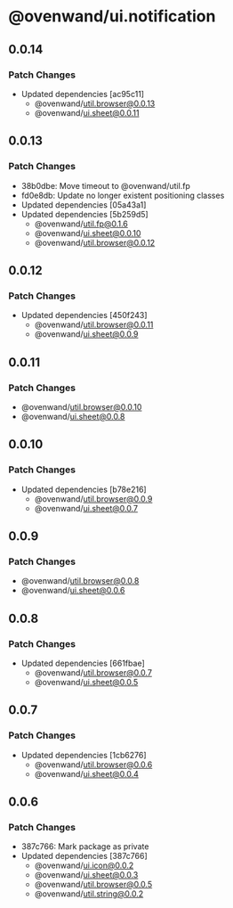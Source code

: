 # @ovenwand/ui.notification

## 0.0.14

### Patch Changes

- Updated dependencies [ac95c11]
  - @ovenwand/util.browser@0.0.13
  - @ovenwand/ui.sheet@0.0.11

## 0.0.13

### Patch Changes

- 38b0dbe: Move timeout to @ovenwand/util.fp
- fd0e8db: Update no longer existent positioning classes
- Updated dependencies [05a43a1]
- Updated dependencies [5b259d5]
  - @ovenwand/util.fp@0.1.6
  - @ovenwand/ui.sheet@0.0.10
  - @ovenwand/util.browser@0.0.12

## 0.0.12

### Patch Changes

- Updated dependencies [450f243]
  - @ovenwand/util.browser@0.0.11
  - @ovenwand/ui.sheet@0.0.9

## 0.0.11

### Patch Changes

- @ovenwand/util.browser@0.0.10
- @ovenwand/ui.sheet@0.0.8

## 0.0.10

### Patch Changes

- Updated dependencies [b78e216]
  - @ovenwand/util.browser@0.0.9
  - @ovenwand/ui.sheet@0.0.7

## 0.0.9

### Patch Changes

- @ovenwand/util.browser@0.0.8
- @ovenwand/ui.sheet@0.0.6

## 0.0.8

### Patch Changes

- Updated dependencies [661fbae]
  - @ovenwand/util.browser@0.0.7
  - @ovenwand/ui.sheet@0.0.5

## 0.0.7

### Patch Changes

- Updated dependencies [1cb6276]
  - @ovenwand/util.browser@0.0.6
  - @ovenwand/ui.sheet@0.0.4

## 0.0.6

### Patch Changes

- 387c766: Mark package as private
- Updated dependencies [387c766]
  - @ovenwand/ui.icon@0.0.2
  - @ovenwand/ui.sheet@0.0.3
  - @ovenwand/util.browser@0.0.5
  - @ovenwand/util.string@0.0.2
